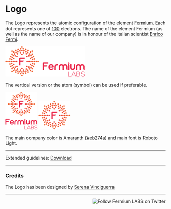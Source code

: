 # Logo

The Logo represents the atomic configuration of the element [Fermium](https://en.wikipedia.org/wiki/Fermium). Each dot represents one of [100](https://en.wikipedia.org/wiki/Atomic_number) electrons. 
The name of the element Fermium (as well as the name of our company) is in honour of the italian scientist [Enrico Fermi](https://en.wikipedia.org/wiki/Enrico_Fermi).

![Horizontal-Main_250px.png](Logo/Rasters/Horizontal/Horizontal-Main_250px.png)

The vertical version or the atom (symbol) can be used if preferable.

![Vertical-Main_000px.png](Logo/Rasters/Vertical/Vertical-Main_100px.png)
![Atom-Main_100px.png](Logo/Rasters/Atom/Atom-Main_100px.png)

The main company color is Amaranth ([#eb274a](http://www.colorhexa.com/eb274a)) and main font is Roboto Light.

---

Extended guidelines: [Download](https://gitcdn.xyz/repo/fermiumlabs/presskit/master/Logo/Guidelines.pdf)

---

### Credits
The Logo has been designed by [Serena Vinciguerra](http://www.serenavinciguerra.it)

---

<a href="https://twitter.com/intent/user?screen_name=fermiumlabs">
    <img src="https://img.shields.io/twitter/follow/fermiumlabs.svg?style=social&label=Follow" alt="Follow Fermium LABS on Twitter" align="right" />
</a>
